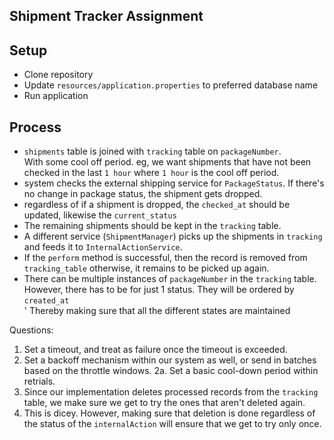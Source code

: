 ## Shipment Tracker Assignment

## Setup

* Clone repository
* Update `resources/application.properties` to preferred database name
* Run application

## Process

* `shipments` table is joined with `tracking` table on `packageNumber`. <br />
With some cool off period. eg, we want shipments that have not been checked in the last `1 hour` where `1 hour` is the cool off period.
* system checks the external shipping service for `PackageStatus`. If there's no change in package status, the shipment gets dropped.
* regardless of if a shipment is dropped, the `checked_at` should be updated, likewise the `current_status`
* The remaining shipments should be kept in the `tracking` table.
* A different service (`ShipmentManager`) picks up the shipments in `tracking` and feeds it to `InternalActionService`. <br />
* If the `perform` method is successful, then the record is removed from `tracking_table` otherwise, it remains to be picked up again.
* There can be multiple instances of `packageNumber` in the `tracking` table. However, there has to be for just 1 status. They will be ordered by `created_at` <br />'
Thereby making sure that all the different states are maintained

Questions:

1. Set a timeout, and treat as failure once the timeout is exceeded.
2. Set a backoff mechanism within our system as well, or send in batches based on the throttle windows.
   2a. Set a basic cool-down period within retrials.
3. Since our implementation deletes processed records from the `tracking` table, we make sure we get to try the ones that aren't deleted again.
4. This is dicey. However, making sure that deletion is done regardless of the status of the `internalAction` will ensure that we get to try only once.